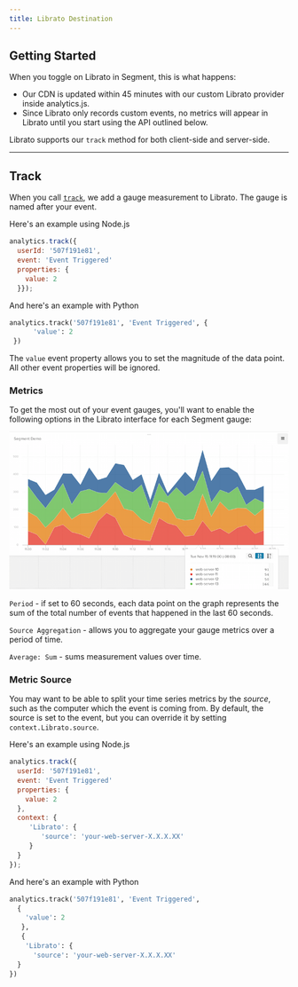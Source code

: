 ```yaml
---
title: Librato Destination
---
```


## Getting Started

When you toggle on Librato in Segment, this is what happens:

+ Our CDN is updated within 45 minutes with our custom Librato provider inside analytics.js.
+ Since Librato only records custom events, no metrics will appear in Librato until you start using the API outlined below.

Librato supports our `track` method for both client-side and server-side.

- - -

## Track

When you call [`track`](/docs/connections/spec/track/), we add a gauge measurement to Librato. The gauge is named after your event.

Here's an example using Node.js

```js
analytics.track({
  userId: '507f191e81',
  event: 'Event Triggered'
  properties: {
    value: 2
  }});
```

And here's an example with Python

```python
analytics.track('507f191e81', 'Event Triggered', {
      'value': 2
 })
 ```

The `value` event property allows you to set the magnitude of the data point. All other event properties will be ignored.

### Metrics

To get the most out of your event gauges, you'll want to enable the following options in the Librato interface for each Segment gauge:

![librato event gauges segment destination](librato-graph.png)

`Period` - if set to 60 seconds, each data point on the graph represents the sum of the total number of events that happened in the last 60 seconds.

`Source Aggregation` - allows you to aggregate your gauge metrics over a period of time.

`Average: Sum` - sums measurement values over time.

### Metric Source
You may want to be able to split your time series metrics by the _source_, such as the computer which the event is coming from. By default, the source is set to the event, but you can override it by setting `context.Librato.source`.

Here's an example using Node.js

```javascript
analytics.track({
  userId: '507f191e81',
  event: 'Event Triggered'
  properties: {
    value: 2
  },
  context: {
     'Librato': {
        'source': 'your-web-server-X.X.X.XX'
     }
  }
});
```

And here's an example with Python

```python
analytics.track('507f191e81', 'Event Triggered',
  {
    'value': 2
   },
   {
    'Librato': {
      'source': 'your-web-server-X.X.X.XX'
  }
})
 ```
